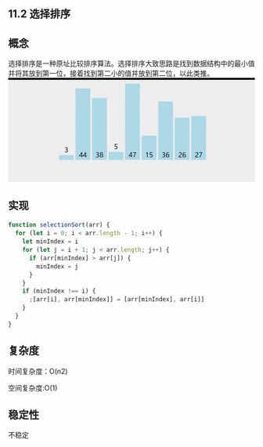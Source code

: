 ## 11.2 选择排序

## 概念

选择排序是一种原址比较排序算法。选择排序大致思路是找到数据结构中的最小值并将其放到第一位，接着找到第二小的值并放到第二位，以此类推。
![选择排序](/images/学习Javascript数据结构与算法/selectionSort.gif)

## 实现

```js
function selectionSort(arr) {
  for (let i = 0; i < arr.length - 1; i++) {
    let minIndex = i
    for (let j = i + 1; j < arr.length; j++) {
      if (arr[minIndex] > arr[j]) {
        minIndex = j
      }
    }
    if (minIndex !== i) {
      ;[arr[i], arr[minIndex]] = [arr[minIndex], arr[i]]
    }
  }
}
```
## 复杂度
时间复杂度：O(n2)

空间复杂度:O(1)

## 稳定性
不稳定